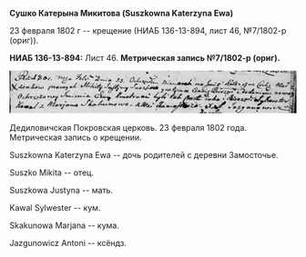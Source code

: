 **Сушко Катерына Микитова (Suszkowna Katerzyna Ewa)**

23 февраля 1802 г -- крещение (НИАБ 136-13-894, лист 46, №7/1802-р
(ориг)).

**НИАБ 136-13-894:** Лист 46. **Метрическая запись №7/1802-р (ориг).**

![](./media/894c32739200c2430f32e4bf03e212908a05306b.png)

Дедиловичская Покровская церковь. 23 февраля 1802 года. Метрическая
запись о крещении.

Suszkowna Katerzyna Ewa -- дочь родителей с деревни Замосточье.

Suszko Mikita -- отец.

Suszkowa Justyna -- мать.

Kawal Sylwester -- кум.

Skakunowa Marjana -- кума.

Jazgunowicz Antoni -- ксёндз.

